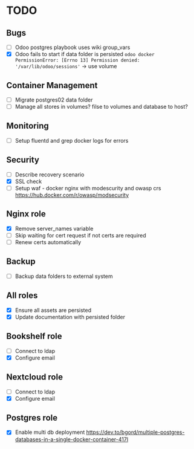 # TODO

## Bugs

- [ ] Odoo postgres playbook uses wiki group_vars
- [x] Odoo fails to start if data folder is persisted `odoo docker PermissionError: [Errno 13] Permission denied: '/var/lib/odoo/sessions'` -> use volume

## Container Management

- [ ] Migrate postgres02 data folder
- [ ] Manage all stores in volumes? filse to volumes and database to host?

## Monitoring

- [ ] Setup fluentd and grep docker logs for errors

## Security

- [ ] Describe recovery scenario
- [x] SSL check
- [ ] Setup waf - docker nginx with modescurity and owasp crs https://hub.docker.com/r/owasp/modsecurity

## Nginx role

- [x] Remove server_names variable
- [ ] Skip waiting for cert request if not certs are required
- [ ] Renew certs automatically

## Backup

- [ ] Backup data folders to external system

## All roles

- [x] Ensure all assets are persisted
- [x] Update documentation with persisted folder

## Bookshelf role

- [ ] Connect to ldap
- [x] Configure email

## Nextcloud role

- [ ] Connect to ldap
- [x] Configure email

## Postgres role

- [x] Enable multi db deployment https://dev.to/bgord/multiple-postgres-databases-in-a-single-docker-container-417l